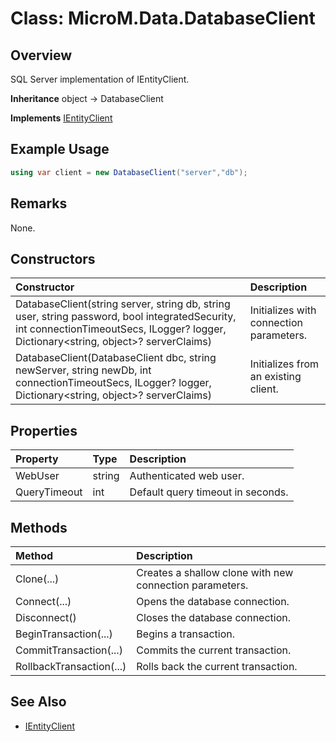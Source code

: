 # Class: MicroM.Data.DatabaseClient
## Overview
SQL Server implementation of IEntityClient.

**Inheritance**
object -> DatabaseClient

**Implements**
[IEntityClient](../IEntityClient/index.md)

## Example Usage
```csharp
using var client = new DatabaseClient("server","db");
```
## Remarks
None.

## Constructors
| Constructor | Description |
|:------------|:-------------|
| DatabaseClient(string server, string db, string user, string password, bool integratedSecurity, int connectionTimeoutSecs, ILogger? logger, Dictionary<string, object>? serverClaims) | Initializes with connection parameters. |
| DatabaseClient(DatabaseClient dbc, string newServer, string newDb, int connectionTimeoutSecs, ILogger? logger, Dictionary<string, object>? serverClaims) | Initializes from an existing client. |

## Properties
| Property | Type | Description |
|:------------|:-------------|:-------------|
| WebUser | string | Authenticated web user. |
| QueryTimeout | int | Default query timeout in seconds. |

## Methods
| Method | Description |
|:------------|:-------------|
| Clone(...) | Creates a shallow clone with new connection parameters. |
| Connect(...) | Opens the database connection. |
| Disconnect() | Closes the database connection. |
| BeginTransaction(...) | Begins a transaction. |
| CommitTransaction(...) | Commits the current transaction. |
| RollbackTransaction(...) | Rolls back the current transaction. |

## See Also
- [IEntityClient](../IEntityClient/index.md)
